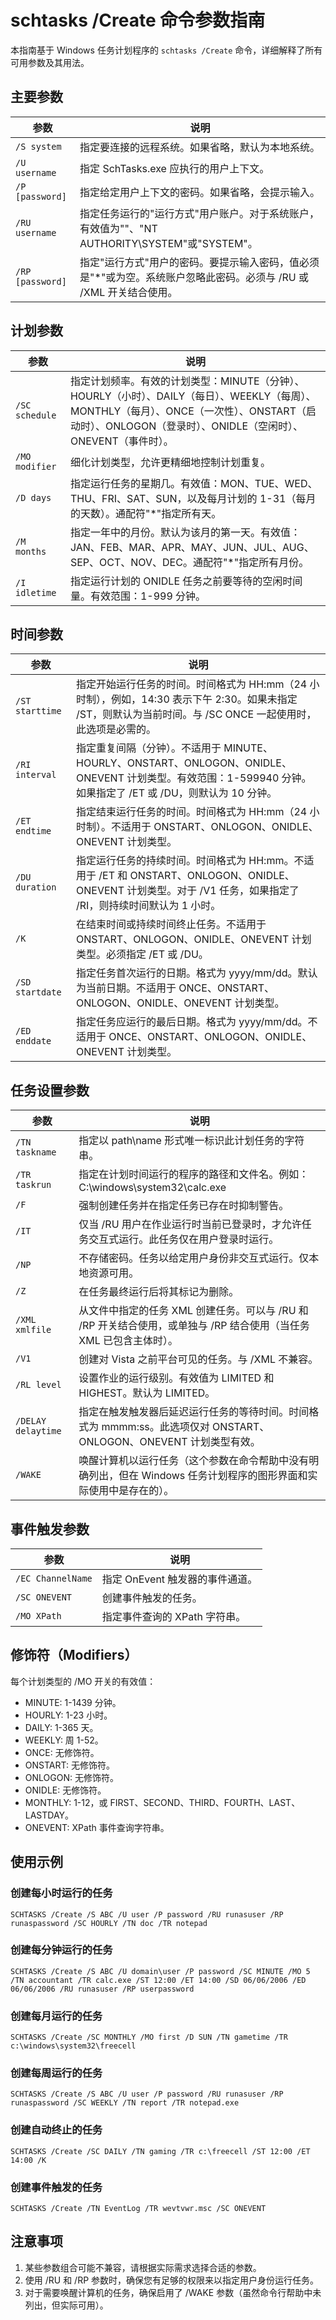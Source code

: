# schtasks /Create 命令参数指南

本指南基于 Windows 任务计划程序的 `schtasks /Create` 命令，详细解释了所有可用参数及其用法。

## 主要参数

| 参数 | 说明 |
|------|------|
| `/S system` | 指定要连接的远程系统。如果省略，默认为本地系统。 |
| `/U username` | 指定 SchTasks.exe 应执行的用户上下文。 |
| `/P [password]` | 指定给定用户上下文的密码。如果省略，会提示输入。 |
| `/RU username` | 指定任务运行的"运行方式"用户账户。对于系统账户，有效值为""、"NT AUTHORITY\SYSTEM"或"SYSTEM"。 |
| `/RP [password]` | 指定"运行方式"用户的密码。要提示输入密码，值必须是"*"或为空。系统账户忽略此密码。必须与 /RU 或 /XML 开关结合使用。 |

## 计划参数

| 参数 | 说明 |
|------|------|
| `/SC schedule` | 指定计划频率。有效的计划类型：MINUTE（分钟）、HOURLY（小时）、DAILY（每日）、WEEKLY（每周）、MONTHLY（每月）、ONCE（一次性）、ONSTART（启动时）、ONLOGON（登录时）、ONIDLE（空闲时）、ONEVENT（事件时）。 |
| `/MO modifier` | 细化计划类型，允许更精细地控制计划重复。 |
| `/D days` | 指定运行任务的星期几。有效值：MON、TUE、WED、THU、FRI、SAT、SUN，以及每月计划的 1-31（每月的天数）。通配符"*"指定所有天。 |
| `/M months` | 指定一年中的月份。默认为该月的第一天。有效值：JAN、FEB、MAR、APR、MAY、JUN、JUL、AUG、SEP、OCT、NOV、DEC。通配符"*"指定所有月份。 |
| `/I idletime` | 指定运行计划的 ONIDLE 任务之前要等待的空闲时间量。有效范围：1-999 分钟。 |

## 时间参数

| 参数 | 说明 |
|------|------|
| `/ST starttime` | 指定开始运行任务的时间。时间格式为 HH:mm（24 小时制），例如，14:30 表示下午 2:30。如果未指定 /ST，则默认为当前时间。与 /SC ONCE 一起使用时，此选项是必需的。 |
| `/RI interval` | 指定重复间隔（分钟）。不适用于 MINUTE、HOURLY、ONSTART、ONLOGON、ONIDLE、ONEVENT 计划类型。有效范围：1-599940 分钟。如果指定了 /ET 或 /DU，则默认为 10 分钟。 |
| `/ET endtime` | 指定结束运行任务的时间。时间格式为 HH:mm（24 小时制）。不适用于 ONSTART、ONLOGON、ONIDLE、ONEVENT 计划类型。 |
| `/DU duration` | 指定运行任务的持续时间。时间格式为 HH:mm。不适用于 /ET 和 ONSTART、ONLOGON、ONIDLE、ONEVENT 计划类型。对于 /V1 任务，如果指定了 /RI，则持续时间默认为 1 小时。 |
| `/K` | 在结束时间或持续时间终止任务。不适用于 ONSTART、ONLOGON、ONIDLE、ONEVENT 计划类型。必须指定 /ET 或 /DU。 |
| `/SD startdate` | 指定任务首次运行的日期。格式为 yyyy/mm/dd。默认为当前日期。不适用于 ONCE、ONSTART、ONLOGON、ONIDLE、ONEVENT 计划类型。 |
| `/ED enddate` | 指定任务应运行的最后日期。格式为 yyyy/mm/dd。不适用于 ONCE、ONSTART、ONLOGON、ONIDLE、ONEVENT 计划类型。 |

## 任务设置参数

| 参数 | 说明 |
|------|------|
| `/TN taskname` | 指定以 path\name 形式唯一标识此计划任务的字符串。 |
| `/TR taskrun` | 指定在计划时间运行的程序的路径和文件名。例如：C:\windows\system32\calc.exe |
| `/F` | 强制创建任务并在指定任务已存在时抑制警告。 |
| `/IT` | 仅当 /RU 用户在作业运行时当前已登录时，才允许任务交互式运行。此任务仅在用户登录时运行。 |
| `/NP` | 不存储密码。任务以给定用户身份非交互式运行。仅本地资源可用。 |
| `/Z` | 在任务最终运行后将其标记为删除。 |
| `/XML xmlfile` | 从文件中指定的任务 XML 创建任务。可以与 /RU 和 /RP 开关结合使用，或单独与 /RP 结合使用（当任务 XML 已包含主体时）。 |
| `/V1` | 创建对 Vista 之前平台可见的任务。与 /XML 不兼容。 |
| `/RL level` | 设置作业的运行级别。有效值为 LIMITED 和 HIGHEST。默认为 LIMITED。 |
| `/DELAY delaytime` | 指定在触发触发器后延迟运行任务的等待时间。时间格式为 mmmm:ss。此选项仅对 ONSTART、ONLOGON、ONEVENT 计划类型有效。 |
| `/WAKE` | 唤醒计算机以运行任务（这个参数在命令帮助中没有明确列出，但在 Windows 任务计划程序的图形界面和实际使用中是存在的）。 |

## 事件触发参数

| 参数 | 说明 |
|------|------|
| `/EC ChannelName` | 指定 OnEvent 触发器的事件通道。 |
| `/SC ONEVENT` | 创建事件触发的任务。 |
| `/MO XPath` | 指定事件查询的 XPath 字符串。 |

## 修饰符（Modifiers）

每个计划类型的 /MO 开关的有效值：
- MINUTE: 1-1439 分钟。
- HOURLY: 1-23 小时。
- DAILY: 1-365 天。
- WEEKLY: 周 1-52。
- ONCE: 无修饰符。
- ONSTART: 无修饰符。
- ONLOGON: 无修饰符。
- ONIDLE: 无修饰符。
- MONTHLY: 1-12，或 FIRST、SECOND、THIRD、FOURTH、LAST、LASTDAY。
- ONEVENT: XPath 事件查询字符串。

## 使用示例

### 创建每小时运行的任务
```
SCHTASKS /Create /S ABC /U user /P password /RU runasuser /RP runaspassword /SC HOURLY /TN doc /TR notepad
```

### 创建每分钟运行的任务
```
SCHTASKS /Create /S ABC /U domain\user /P password /SC MINUTE /MO 5 /TN accountant /TR calc.exe /ST 12:00 /ET 14:00 /SD 06/06/2006 /ED 06/06/2006 /RU runasuser /RP userpassword
```

### 创建每月运行的任务
```
SCHTASKS /Create /SC MONTHLY /MO first /D SUN /TN gametime /TR c:\windows\system32\freecell
```

### 创建每周运行的任务
```
SCHTASKS /Create /S ABC /U user /P password /RU runasuser /RP runaspassword /SC WEEKLY /TN report /TR notepad.exe
```

### 创建自动终止的任务
```
SCHTASKS /Create /SC DAILY /TN gaming /TR c:\freecell /ST 12:00 /ET 14:00 /K
```

### 创建事件触发的任务
```
SCHTASKS /Create /TN EventLog /TR wevtvwr.msc /SC ONEVENT
```

## 注意事项

1. 某些参数组合可能不兼容，请根据实际需求选择合适的参数。
2. 使用 /RU 和 /RP 参数时，确保您有足够的权限来以指定用户身份运行任务。
3. 对于需要唤醒计算机的任务，确保启用了 /WAKE 参数（虽然命令行帮助中未列出，但实际可用）。